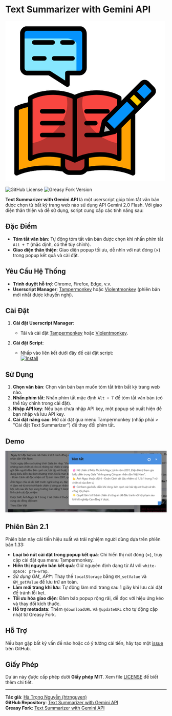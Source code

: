 # Text Summarizer with Gemini API

![Logo](https://github.com/htrnguyen/User-Scripts/raw/main/Text-Summarizer-with-Gemini-API/text-summarizer-logo.png)

![GitHub License](https://img.shields.io/github/license/htrnguyen/User-Scripts?style=for-the-badge)
![Greasy Fork Version](https://img.shields.io/badge/Version-2.1-brightgreen?style=for-the-badge)

**Text Summarizer with Gemini API** là một userscript giúp tóm tắt văn bản được chọn từ bất kỳ trang web nào sử dụng API Gemini 2.0 Flash. Với giao diện thân thiện và dễ sử dụng, script cung cấp các tính năng sau:

## Đặc Điểm

- **Tóm tắt văn bản**: Tự động tóm tắt văn bản được chọn khi nhấn phím tắt `Alt + T` (mặc định, có thể tùy chỉnh).
- **Giao diện thân thiện**: Giao diện popup tối ưu, dễ nhìn với nút đóng (×) trong popup kết quả và cài đặt.

## Yêu Cầu Hệ Thống

- **Trình duyệt hỗ trợ**: Chrome, Firefox, Edge, v.v.
- **Userscript Manager**: [Tampermonkey](https://www.tampermonkey.net/) hoặc [Violentmonkey](https://violentmonkey.github.io/) (phiên bản mới nhất được khuyến nghị).

## Cài Đặt

1. **Cài đặt Userscript Manager**:
   - Tải và cài đặt [Tampermonkey](https://www.tampermonkey.net/) hoặc [Violentmonkey](https://violentmonkey.github.io/).

2. **Cài đặt Script**:
   - Nhấp vào liên kết dưới đây để cài đặt script:  
     [![Install](https://img.shields.io/badge/Install-Script-brightgreen?style=for-the-badge)](https://greasyfork.org/vi/scripts/529267-text-summarizer-with-gemini-api)

## Sử Dụng

1. **Chọn văn bản**: Chọn văn bản bạn muốn tóm tắt trên bất kỳ trang web nào.
2. **Nhấn phím tắt**: Nhấn phím tắt mặc định `Alt + T` để tóm tắt văn bản (có thể tùy chỉnh trong cài đặt).
3. **Nhập API key**: Nếu bạn chưa nhập API key, một popup sẽ xuất hiện để bạn nhập và lưu API key.
4. **Cài đặt nâng cao**: Mở cài đặt qua menu Tampermonkey (nhấp phải > "Cài đặt Text Summarizer") để thay đổi phím tắt.

## Demo

![Demo](https://github.com/htrnguyen/User-Scripts/raw/main/Text-Summarizer-with-Gemini-API/DEMO.png)

## Phiên Bản 2.1

Phiên bản này cải tiến hiệu suất và trải nghiệm người dùng dựa trên phiên bản 1.33:

- **Loại bỏ nút cài đặt trong popup kết quả**: Chỉ hiển thị nút đóng (×), truy cập cài đặt qua menu Tampermonkey.
- **Hiển thị nguyên bản kết quả**: Giữ nguyên định dạng từ AI với `white-space: pre-wrap`.
- **Sử dụng GM_* API**: Thay thế `localStorage` bằng `GM_setValue` và `GM_getValue` để lưu trữ an toàn.
- **Làm mới trang khi lưu**: Tự động làm mới trang sau 1 giây khi lưu cài đặt để tránh lỗi kẹt.
- **Tối ưu hóa giao diện**: Đảm bảo popup rộng rãi, dễ đọc với hiệu ứng kéo và thay đổi kích thước.
- **Hỗ trợ metadata**: Thêm `@downloadURL` và `@updateURL` cho tự động cập nhật từ Greasy Fork.

## Hỗ Trợ

Nếu bạn gặp bất kỳ vấn đề nào hoặc có ý tưởng cải tiến, hãy tạo một [issue](https://github.com/htrnguyen/User-Scripts/issues) trên GitHub.

## Giấy Phép

Dự án này được cấp phép dưới **Giấy phép MIT**. Xem file [LICENSE](https://github.com/htrnguyen/User-Scripts/blob/main/LICENSE) để biết thêm chi tiết.

---

**Tác giả**: [Hà Trọng Nguyễn (htrnguyen)](https://github.com/htrnguyen)  
**GitHub Repository**: [Text Summarizer with Gemini API](https://github.com/htrnguyen/User-Scripts/tree/main/Text-Summarizer-with-Gemini-API)  
**Greasy Fork**: [Text Summarizer with Gemini API](https://greasyfork.org/vi/scripts/529267-text-summarizer-with-gemini-api)
